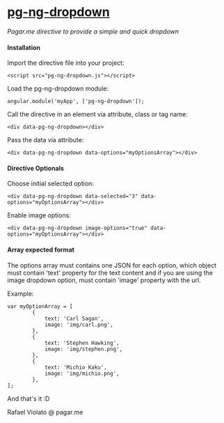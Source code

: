 # [pg-ng-dropdown](https://github.com/rfviolato/pg-ng-dropdown)

*Pagar.me directive to provide a simple and quick dropdown*

#### Installation

Import the directive file into your project:

```
<script src="pg-ng-dropdown.js"></script>
```

Load the pg-ng-dropdown module:

```
angular.module('myApp', ['pg-ng-dropdown']);
```


Call the directive in an element via attribute, class or tag name:

```
<div data-pg-ng-dropdown></div>
```


Pass the data via attribute:

```
<div data-pg-ng-dropdown data-options="myOptionsArray"></div>
```

#### Directive Optionals

Choose initial selected option:

```
<div data-pg-ng-dropdown data-selected="3" data-options="myOptionsArray"></div>
```

Enable image options:

```
<div data-pg-ng-dropdown image-options="true" data-options="myOptionsArray"></div>
```

#### Array expected format

The options array must contains one JSON for each option, which object must contain 'text' property for the text content and if you are using the image dropdown option, must contain 'image' property with the url.

Example:

```
var myOptionArray = [
		{
			text: 'Carl Sagan',
			image: 'img/carl.png',
		},
		{
			text: 'Stephen Hawking',
			image: 'img/stephen.png',
		},
		{
			text: 'Michio Kaku',
			image: 'img/michio.png',
		},
];
```

And that's it :D

Rafael Violato @ pagar.me
